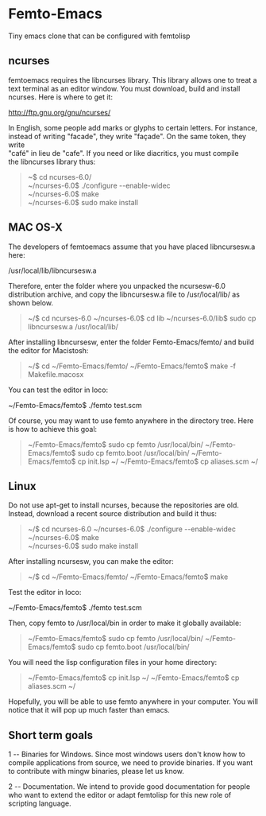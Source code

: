 # Femto-Emacs
Tiny emacs clone that can be configured with femtolisp 

## ncurses
femtoemacs requires the libncurses library. This library allows one to treat
a text terminal as an editor window. You must download, build and install 
ncurses.  Here is where to get it:                                                    
                                                                            
http://ftp.gnu.org/gnu/ncurses/                                             
                                                                            
                                                  
In English, some people add marks or glyphs to certain letters. For instance,                                    
instead of writing "facade", they write "façade". On the same token, they write                                     
"café" in lieu de "cafe". If you need or like diacritics, you must compile                                        
the libncurses library thus:                                                

> ~$ cd ncurses-6.0/                                                                            
> ~/ncurses-6.0$ ./configure --enable-widec                                                  
> ~/ncurses-6.0$ make                                                                        
> ~/ncurses-6.0$ sudo make install  

## MAC OS-X
The developers of femtoemacs assume that you have placed libncursesw.a here:

/usr/local/lib/libncursesw.a 
            
Therefore, enter the folder where you unpacked the ncursesw-6.0 distribution
archive, and copy the libncursesw.a file to /usr/local/lib/ as shown below.

> ~/$ cd ncurses-6.0
> ~/ncurses-6.0$ cd lib
> ~/ncurses-6.0/lib$ sudo cp libncursesw.a /usr/local/lib/

After installing libncursesw, enter the folder Femto-Emacs/femto/ and build
the editor for Macistosh:

> ~/$ cd ~/Femto-Emacs/femto/
> ~/Femto-Emacs/femto$ make -f Makefile.macosx

You can test the editor in loco:

~/Femto-Emacs/femto$ ./femto test.scm

Of course, you may want to use femto anywhere in the directory tree.
Here is how to achieve this goal:

> ~/Femto-Emacs/femto$ sudo cp femto /usr/local/bin/
> ~/Femto-Emacs/femto$ sudo cp femto.boot /usr/local/bin/
> ~/Femto-Emacs/femto$ cp init.lsp ~/
> ~/Femto-Emacs/femto$ cp aliases.scm ~/


## Linux

Do not use apt-get to install ncurses, because the repositories are old.
Instead, download a recent source distribution and build it thus:

> ~/$ cd ncurses-6.0
> ~/ncurses-6.0$ ./configure --enable-widec                                                  
> ~/ncurses-6.0$ make                                                                        
> ~/ncurses-6.0$ sudo make install

After installing ncursesw, you can make the editor:

> ~/$ cd ~/Femto-Emacs/femto/
> ~/Femto-Emacs/femto$ make

Test the editor in loco:

~/Femto-Emacs/femto$ ./femto test.scm

Then, copy femto to /usr/local/bin in order to make it globally available:

> ~/Femto-Emacs/femto$ sudo cp femto /usr/local/bin/
> ~/Femto-Emacs/femto$ sudo cp femto.boot /usr/local/bin/

You will need the lisp configuration files in your home directory:

> ~/Femto-Emacs/femto$ cp init.lsp ~/
> ~/Femto-Emacs/femto$ cp aliases.scm ~/

Hopefully, you will be able to use femto anywhere in your computer.
You will notice that it will pop up much faster than emacs.

## Short term goals

1 -- Binaries for Windows. Since most windows users don't know how to
     compile applications from source, we need to provide binaries.
     If you want to contribute with mingw binaries, please let us know.

2 -- Documentation. We intend to provide good documentation for people
     who want to extend the editor or adapt femtolisp for this new role
     of scripting language.
     
  
